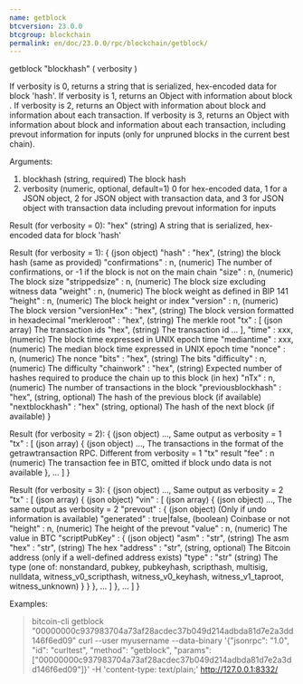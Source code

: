 ```yaml
---
name: getblock
btcversion: 23.0.0
btcgroup: blockchain
permalink: en/doc/23.0.0/rpc/blockchain/getblock/
---
```


getblock "blockhash" ( verbosity )

If verbosity is 0, returns a string that is serialized, hex-encoded data for block 'hash'.
If verbosity is 1, returns an Object with information about block <hash>.
If verbosity is 2, returns an Object with information about block <hash> and information about each transaction.
If verbosity is 3, returns an Object with information about block <hash> and information about each transaction, including prevout information for inputs (only for unpruned blocks in the current best chain).

Arguments:
1. blockhash    (string, required) The block hash
2. verbosity    (numeric, optional, default=1) 0 for hex-encoded data, 1 for a JSON object, 2 for JSON object with transaction data, and 3 for JSON object with transaction data including prevout information for inputs

Result (for verbosity = 0):
"hex"    (string) A string that is serialized, hex-encoded data for block 'hash'

Result (for verbosity = 1):
{                                 (json object)
  "hash" : "hex",                 (string) the block hash (same as provided)
  "confirmations" : n,            (numeric) The number of confirmations, or -1 if the block is not on the main chain
  "size" : n,                     (numeric) The block size
  "strippedsize" : n,             (numeric) The block size excluding witness data
  "weight" : n,                   (numeric) The block weight as defined in BIP 141
  "height" : n,                   (numeric) The block height or index
  "version" : n,                  (numeric) The block version
  "versionHex" : "hex",           (string) The block version formatted in hexadecimal
  "merkleroot" : "hex",           (string) The merkle root
  "tx" : [                        (json array) The transaction ids
    "hex",                        (string) The transaction id
    ...
  ],
  "time" : xxx,                   (numeric) The block time expressed in UNIX epoch time
  "mediantime" : xxx,             (numeric) The median block time expressed in UNIX epoch time
  "nonce" : n,                    (numeric) The nonce
  "bits" : "hex",                 (string) The bits
  "difficulty" : n,               (numeric) The difficulty
  "chainwork" : "hex",            (string) Expected number of hashes required to produce the chain up to this block (in hex)
  "nTx" : n,                      (numeric) The number of transactions in the block
  "previousblockhash" : "hex",    (string, optional) The hash of the previous block (if available)
  "nextblockhash" : "hex"         (string, optional) The hash of the next block (if available)
}

Result (for verbosity = 2):
{                   (json object)
  ...,              Same output as verbosity = 1
  "tx" : [          (json array)
    {               (json object)
      ...,          The transactions in the format of the getrawtransaction RPC. Different from verbosity = 1 "tx" result
      "fee" : n     (numeric) The transaction fee in BTC, omitted if block undo data is not available
    },
    ...
  ]
}

Result (for verbosity = 3):
{                                        (json object)
  ...,                                   Same output as verbosity = 2
  "tx" : [                               (json array)
    {                                    (json object)
      "vin" : [                          (json array)
        {                                (json object)
          ...,                           The same output as verbosity = 2
          "prevout" : {                  (json object) (Only if undo information is available)
            "generated" : true|false,    (boolean) Coinbase or not
            "height" : n,                (numeric) The height of the prevout
            "value" : n,                 (numeric) The value in BTC
            "scriptPubKey" : {           (json object)
              "asm" : "str",             (string) The asm
              "hex" : "str",             (string) The hex
              "address" : "str",         (string, optional) The Bitcoin address (only if a well-defined address exists)
              "type" : "str"             (string) The type (one of: nonstandard, pubkey, pubkeyhash, scripthash, multisig, nulldata, witness_v0_scripthash, witness_v0_keyhash, witness_v1_taproot, witness_unknown)
            }
          }
        },
        ...
      ]
    },
    ...
  ]
}

Examples:
> bitcoin-cli getblock "00000000c937983704a73af28acdec37b049d214adbda81d7e2a3dd146f6ed09"
> curl --user myusername --data-binary '{"jsonrpc": "1.0", "id": "curltest", "method": "getblock", "params": ["00000000c937983704a73af28acdec37b049d214adbda81d7e2a3dd146f6ed09"]}' -H 'content-type: text/plain;' http://127.0.0.1:8332/


